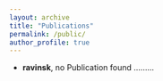 ```yaml
---
layout: archive
title: "Publications"
permalink: /public/
author_profile: true
---
```


* **ravinsk**,     no Publication found .........
